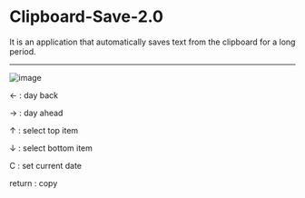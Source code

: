 # Clipboard-Save-2.0
It is an application that automatically saves text from the clipboard for a long period.

<hr>

![image](https://user-images.githubusercontent.com/95048103/171805090-d6df5f11-eb91-485b-bdec-b107539501e0.png)

 <-     : day back
 
 ->     : day ahead
 
 ↑      : select top item
 
 ↓      : select bottom item
 
 C      : set current date

 return : copy
